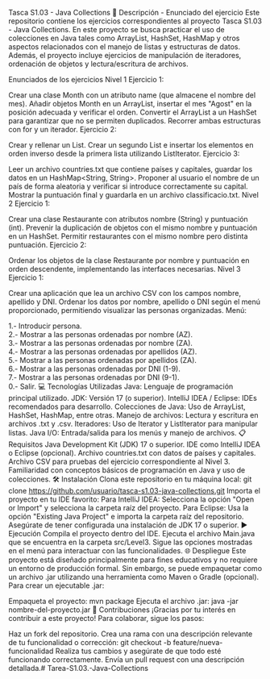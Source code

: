 Tasca S1.03 - Java Collections
📄 Descripción - Enunciado del ejercicio
Este repositorio contiene los ejercicios correspondientes al proyecto Tasca S1.03 - Java Collections. En este proyecto se busca practicar el uso de colecciones en Java tales como ArrayList, HashSet, HashMap y otros aspectos relacionados con el manejo de listas y estructuras de datos. Además, el proyecto incluye ejercicios de manipulación de iteradores, ordenación de objetos y lectura/escritura de archivos.

Enunciados de los ejercicios
Nivel 1
Ejercicio 1:

Crear una clase Month con un atributo name (que almacene el nombre del mes).
Añadir objetos Month en un ArrayList, insertar el mes "Agost" en la posición adecuada y verificar el orden.
Convertir el ArrayList a un HashSet para garantizar que no se permiten duplicados.
Recorrer ambas estructuras con for y un iterador.
Ejercicio 2:

Crear y rellenar un List<Integer>.
Crear un segundo List<Integer> e insertar los elementos en orden inverso desde la primera lista utilizando ListIterator.
Ejercicio 3:

Leer un archivo countries.txt que contiene países y capitales, guardar los datos en un HashMap<String, String>.
Proponer al usuario el nombre de un país de forma aleatoria y verificar si introduce correctamente su capital. Mostrar la puntuación final y guardarla en un archivo classificacio.txt.
Nivel 2
Ejercicio 1:

Crear una clase Restaurante con atributos nombre (String) y puntuación (int). Prevenir la duplicación de objetos con el mismo nombre y puntuación en un HashSet.
Permitir restaurantes con el mismo nombre pero distinta puntuación.
Ejercicio 2:

Ordenar los objetos de la clase Restaurante por nombre y puntuación en orden descendente, implementando las interfaces necesarias.
Nivel 3
Ejercicio 1:

Crear una aplicación que lea un archivo CSV con los campos nombre, apellido y DNI. Ordenar los datos por nombre, apellido o DNI según el menú proporcionado, permitiendo visualizar las personas organizadas.
Menú:

1.- Introducir persona.  
2.- Mostrar a las personas ordenadas por nombre (AZ).  
3.- Mostrar a las personas ordenadas por nombre (ZA).  
4.- Mostrar a las personas ordenadas por apellidos (AZ).  
5.- Mostrar a las personas ordenadas por apellidos (ZA).  
6.- Mostrar a las personas ordenadas por DNI (1-9).  
7.- Mostrar a las personas ordenadas por DNI (9-1).  
0.- Salir.
💻 Tecnologías Utilizadas
Java: Lenguaje de programación principal utilizado.
JDK: Versión 17 (o superior).
IntelliJ IDEA / Eclipse: IDEs recomendados para desarrollo.
Colecciones de Java: Uso de ArrayList, HashSet, HashMap, entre otras.
Manejo de archivos: Lectura y escritura en archivos .txt y .csv.
Iteradores: Uso de Iterator y ListIterator para manipular listas.
Java I/O: Entrada/salida para los menús y manejo de archivos.
📋 Requisitos
Java Development Kit (JDK) 17 o superior.
IDE como IntelliJ IDEA o Eclipse (opcional).
Archivo countries.txt con datos de países y capitales.
Archivo CSV para pruebas del ejercicio correspondiente al Nivel 3.
Familiaridad con conceptos básicos de programación en Java y uso de colecciones.
🛠️ Instalación
Clona este repositorio en tu máquina local:
git clone https://github.com/usuario/tasca-s1.03-java-collections.git
Importa el proyecto en tu IDE favorito:
Para IntelliJ IDEA: Selecciona la opción "Open or Import" y selecciona la carpeta raíz del proyecto.
Para Eclipse: Usa la opción "Existing Java Project" e importa la carpeta raíz del repositorio.
Asegúrate de tener configurada una instalación de JDK 17 o superior.
▶️ Ejecución
Compila el proyecto dentro del IDE.
Ejecuta el archivo Main.java que se encuentra en la carpeta src/Level3.
Sigue las opciones mostradas en el menú para interactuar con las funcionalidades.
🌐 Despliegue
Este proyecto está diseñado principalmente para fines educativos y no requiere un entorno de producción formal. Sin embargo, se puede empaquetar como un archivo .jar utilizando una herramienta como Maven o Gradle (opcional). Para crear un ejecutable .jar:

Empaqueta el proyecto:
mvn package
Ejecuta el archivo .jar:
java -jar nombre-del-proyecto.jar
🤝 Contribuciones
¡Gracias por tu interés en contribuir a este proyecto! Para colaborar, sigue los pasos:

Haz un fork del repositorio.
Crea una rama con una descripción relevante de tu funcionalidad o corrección:
git checkout -b feature/nueva-funcionalidad
Realiza tus cambios y asegúrate de que todo esté funcionando correctamente.
Envía un pull request con una descripción detallada.# Tarea-S1.03.-Java-Collections
